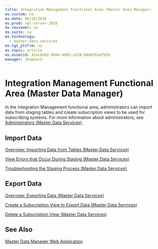 ```yaml
---
title: Integration Management Functional Area (Master Data Manager)
ms.custom: na
ms.date: 06/29/2016
ms.prod: sql-server-2016
ms.reviewer: na
ms.suite: na
ms.technology: 
  - master-data-services
ms.tgt_pltfrm: na
ms.topic: article
ms.assetid: 41ac0e62-860a-4905-a318-68d6f814fb59
manager: jhubbard
---
```

# Integration Management Functional Area (Master Data Manager)
In the Integration Management functional area, administrators can import data from staging tables and create subscription views to be used for subscribing systems. For more information about administrators, see [Administrators (Master Data Services)](../../Topics/TopicNameNotContainA/Administrators--Master-Data-Services-.md).  
  
## Import Data  
 [Overview: Importing Data from Tables (Master Data Services)](../Topic/Overview:%20Importing%20Data%20from%20Tables%20\(Master%20Data%20Services\).md)  
  
 [View Errors that Occur During Staging (Master Data Services)](../../Topics/TopicNameNotContainA/View-Errors-that-Occur-During-Staging--Master-Data-Services-.md)  
  
 [Troubleshooting the Staging Process (Master Data Services)](http://social.technet.microsoft.com/wiki/contents/articles/troubleshooting-the-staging-process-master-data-services.aspx)  
  
## Export Data  
 [Overview: Exporting Data (Master Data Services)](../Topic/Overview:%20Exporting%20Data%20\(Master%20Data%20Services\).md)  
  
 [Create a Subscription View to Export Data (Master Data Services)](../../Topics/TopicNameContainA/Create-a-Subscription-View-to-Export-Data--Master-Data-Services-.md)  
  
 [Delete a Subscription View (Master Data Services)](../../Topics/TopicNameContainA/Delete-a-Subscription-View--Master-Data-Services-.md)  
  
## See Also  
 [Master Data Manager Web Application](../../Topics/TopicNameNotContainA/Master-Data-Manager-Web-Application.md)